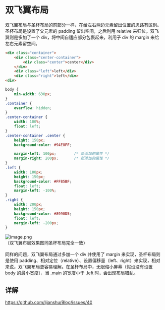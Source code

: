 # 双飞翼布局

双飞翼布局与圣杯布局的前部分一样，在给左右两边元素留出位置的思路有区别。圣杯布局是设置了父元素的 padding 留出空间，之后利用 relative 来归位。双飞翼则是多加了一个 div，将中间自适应部分包裹起来，利用子 div 的 margin 来给左右元素留空间。

```html
<div class="container">
    <div class="center-container">
        <div class="center">center</div>
    </div>
    <div class="left">left</div>
    <div class="right">left</div>
<div>
```
```css
body {
    min-width: 630px;
}
.container {
    overflow: hidden;
}
.center-container {
    width: 100%;
    float: left;
}
.center-container .center {
    height: 150px;
    background-color: #94E8FF;

    margin-left: 100px;        /* 新添加的属性 */
    margin-right: 200px;       /* 新添加的属性 */
}
.left {
    width: 100px;
    height: 150px;
    background-color: #FFB5BF;
    float: left;
    margin-left: -100%;
}
.right {
    width: 200px;
    height: 150px;
    background-color: #8990D5;
    float: left;
    margin-left: -200px;
}
```

![image.png](https://cdn.nlark.com/yuque/0/2020/png/649042/1583397995499-ae283e04-d7c5-4a18-9c21-5782bbd8b0c6.png#align=left&display=inline&height=318&name=image.png&originHeight=318&originWidth=1308&size=15819&status=done&style=none&width=1308)<br />（双飞翼布局效果图同圣杯布局完全一致）<br />
<br />同样的问题，双飞翼布局通过多加一个 div 并使用了 margin 来实现，圣杯布局则是使用 padding、相对定位（relative）、设置偏移量（left、right）来实现，相对来说，双飞翼布局更容易理解。在圣杯布局中，无限缩小屏幕（假设没有设置 body 的最小宽度），当 .main 的宽度小于 .left 时，会出现布局错乱。

## 详解
https://github.com/ljianshu/Blog/issues/40